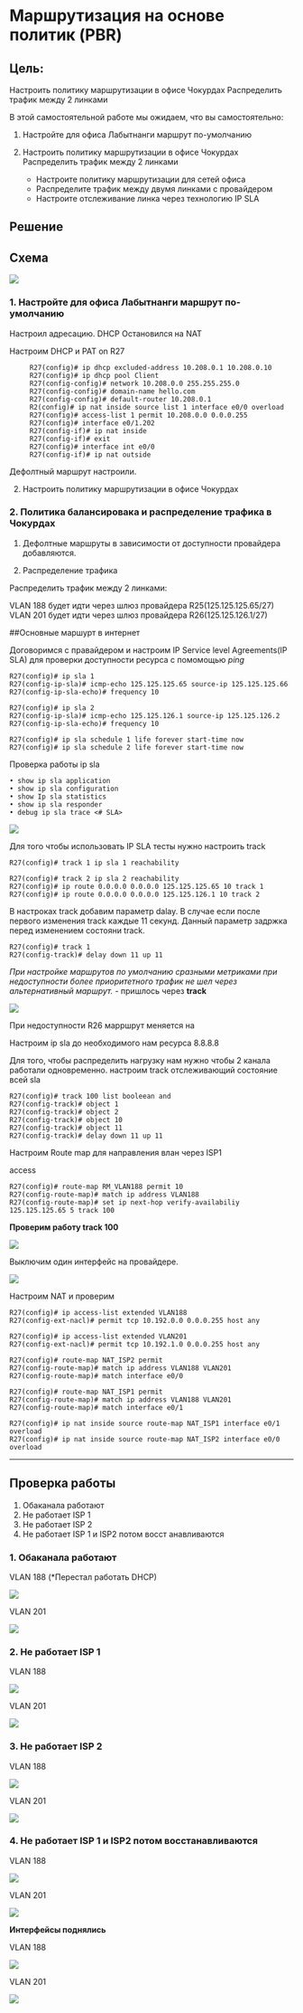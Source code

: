 
# Маршрутизация на основе политик (PBR)

## Цель:
Настроить политику маршрутизации в офисе Чокурдах Распределить трафик между 2 линками

В этой самостоятельной работе мы ожидаем, что вы самостоятельно:

1. Настройте для офиса Лабытнанги маршрут по-умолчанию

2. Настроить политику маршрутизации в офисе Чокурдах Распределить трафик между 2 линками
    + Настроите политику маршрутизации для сетей офиса
    + Распределите трафик между двумя линками с провайдером
    + Настроите отслеживание линка через технологию IP SLA



## Решение


## Схема

![](Pictures/Screenshot_1.png)

### 1. Настройте для офиса Лабытнанги маршрут по-умолчанию
Настроил адресацию. DHCP
Остановился на NAT

Настроим DHCP и PAT on R27

```
     R27(config)# ip dhcp excluded-address 10.208.0.1 10.208.0.10
     R27(config)# ip dhcp pool Client
     R27(config-config)# network 10.208.0.0 255.255.255.0
     R27(config-config)# domain-name hello.com
     R27(config-config)# default-router 10.208.0.1
     R2(config)# ip nat inside source list 1 interface e0/0 overload
     R27(config)# access-list 1 permit 10.208.0.0 0.0.0.255
     R27(config)# interface e0/1.202
     R27(config-if)# ip nat inside
     R27(config-if)# exit
     R27(config)# interface int e0/0
     R27(config-if)# ip nat outside
```

Дефолтный маршрут настроили.

2.  Настроить политику маршрутизации в офисе Чокурдах 

### 2. Политика балансировака и распределение трафика в Чокурдах

1) Дефолтные маршруты в зависимости от доступности провайдера добавляются.

2) Распределение трафика


Распределить трафик между 2 линками:

VLAN 188 будет идти через шлюз провайдера R25(125.125.125.65/27)  
VLAN 201 будет идти через шлюз провайдера R26(125.125.126.1/27)  


##Основные маршурт в интернет

Договоримся с правайдером и настроим IP Service level Agreements(IP SLA) для проверки доступности ресурса с помомощью *ping*

```
R27(config)# ip sla 1
R27(config-ip-sla)# icmp-echo 125.125.125.65 source-ip 125.125.125.66
R27(config-ip-sla-echo)# frequency 10

R27(config)# ip sla 2
R27(config-ip-sla)# icmp-echo 125.125.126.1 source-ip 125.125.126.2
R27(config-ip-sla-echo)# frequency 10

R27(config)# ip sla schedule 1 life forever start-time now
R27(config)# ip sla schedule 2 life forever start-time now

```

Проверка работы ip sla

```
• show ip sla application
• show ip sla configuration
• show Ip sla statistics
• show ip sla responder
• debug ip sla trace <# SLA>
```

![](Pictures/Screenshot_2.png)

Для того чтобы использовать IP SLA тесты нужно настроить track
```
R27(config)# track 1 ip sla 1 reachability

R27(config)# track 2 ip sla 2 reachability
R27(config)# ip route 0.0.0.0 0.0.0.0 125.125.125.65 10 track 1
R27(config)# ip route 0.0.0.0 0.0.0.0 125.125.126.1 10 track 2
```
В настроках track добавим параметр dalay. В случае если после первого изменения track каждые 11 секунд. Данный параметр задржка перед изменением состояни track. 

```
R27(config)# track 1
R27(config-track)# delay down 11 up 11
```


*При настройке маршрутов по умолчанию сразными метриками при недоступности более приоритетного трафик не шел через альтернативный маршрут.* - пришлось через __track__


![](Pictures/Screenshot_3.png)

При недоступности R26 марршрут меняется на 

Настроим ip sla до необходимого нам ресурса 8.8.8.8

Для того, чтобы распределить нагрузку нам нужно чтобы 2 канала работали одновременно. настроим track отслеживающий состояние всей sla

```
R27(config)# track 100 list booleean and
R27(config-track)# object 1
R27(config-track)# object 2
R27(config-track)# object 10
R27(config-track)# object 11
R27(config-track)# delay down 11 up 11
```
Настроим Route map для направления влан через ISP1

access

```
R27(config)# route-map RM_VLAN188 permit 10
R27(config-route-map)# match ip address VLAN188
R27(config-route-map)# set ip next-hop verify-availabiliy 125.125.125.65 5 track 100
```
__Проверим работу track 100__

![](Pictures/Screenshot_4.png)

Выключим один интерфейс на  провайдере.

![](Pictures/Screenshot_5.png)

Настроим NAT и проверим 

```
R27(config)# ip access-list extended VLAN188
R27(config-ext-nacl)# permit tcp 10.192.0.0 0.0.0.255 host any

R27(config)# ip access-list extended VLAN201
R27(config-ext-nacl)# permit tcp 10.192.1.0 0.0.0.255 host any

R27(config)# route-map NAT_ISP2 permit
R27(config-route-map)# match ip address VLAN188 VLAN201
R27(config-route-map)# match interface e0/0

R27(config)# route-map NAT_ISP1 permit
R27(config-route-map)# match ip address VLAN188 VLAN201
R27(config-route-map)# match interface e0/1

R27(config)# ip nat inside source route-map NAT_ISP1 interface e0/1 overload
R27(config)# ip nat inside source route-map NAT_ISP2 interface e0/0 overload
```


_____________________________________________________

## Проверка работы 

1. Обаканала работают
2. Не работает ISP 1
3. Не работает ISP 2
4. Не работает ISP 1 и ISP2 потом восст
анавливаются


### 1. Обаканала работают

VLAN 188 (*Перестал работать DHCP) 

![](Pictures/Screenshot_7.png) 

VLAN 201

![](Pictures/Screenshot_6.png) 


### 2. Не работает ISP 1

VLAN 188

![](Pictures/Screenshot_8.png) 

VLAN 201

![](Pictures/Screenshot_9.png)

### 3. Не работает ISP 2

VLAN 188

![](Pictures/Screenshot_11.png) 

VLAN 201

![](Pictures/Screenshot_10.png)

### 4. Не работает ISP 1 и ISP2 потом восстанавливаются

VLAN 188

![](Pictures/Screenshot_12.png) 

VLAN 201

![](Pictures/Screenshot_13.png)

__Интерфейсы поднялись__


VLAN 188

![](Pictures/Screenshot_15.png) 

VLAN 201

![](Pictures/Screenshot_14.png)
